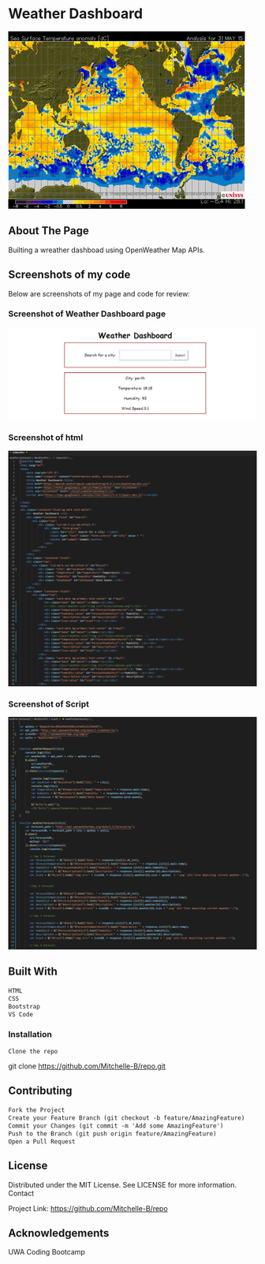 
# Weather Dashboard #

![Gif](Assets/screenshots/weather.gif)

## About The Page ## 

Builting a wreather dashboad using OpenWeather Map APIs. 

## Screenshots of my code ##

Below are screenshots of my page and code for review:

### Screenshot of Weather Dashboard page ###

![Screenshot of the website](Assets/screenshots/indexhtml.png)

### Screenshot of html ###

![Screenshot of the HTML Code](assets/screenshots/html.png)

### Screenshot of Script ###

![Screenshot of the Contact Page](Assets/screenshots/script.png)


## Built With ##

    HTML 
    CSS 
    Bootstrap
    VS Code


### Installation ###

    Clone the repo

git clone https://github.com/Mitchelle-B/repo.git

## Contributing ##

    Fork the Project
    Create your Feature Branch (git checkout -b feature/AmazingFeature)
    Commit your Changes (git commit -m 'Add some AmazingFeature')
    Push to the Branch (git push origin feature/AmazingFeature)
    Open a Pull Request

## License ##

Distributed under the MIT License. See LICENSE for more information.
Contact

Project Link: https://github.com/Mitchelle-B/repo

## Acknowledgements ##

UWA Coding Bootcamp 